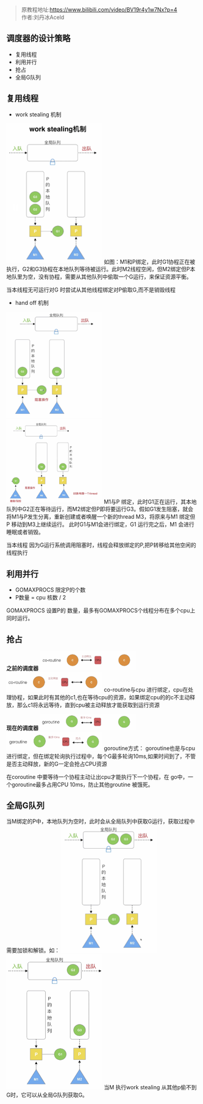 > 原教程地址:https://www.bilibili.com/video/BV19r4y1w7Nx?p=4 \
> 作者:刘丹冰Aceld
## 调度器的设计策略
* 复用线程
* 利用并行
* 抢占
* 全局G队列

## 复用线程
* work stealing 机制
<img src="../img/work-stealing.png" width="50%" alt="" />
如图：M1和P绑定，此时G1协程正在被执行，G2和G3协程在本地队列等待被运行。此时M2线程空闲，但M2绑定但P本地队里为空，没有协程，需要从其他队列中偷取一个G运行，来保证资源平衡。

当本线程无可运行对G 时尝试从其他线程绑定对P偷取G,而不是销毁线程

* hand off 机制
<img src="../img/handoff1.png" width="50%" alt="" />
<img src="../img/handoff2.png" width="50%" alt="" />
M1与P 绑定，此时G1正在运行，其本地队列中G2正在等待运行，而M2绑定但P即将要运行G3。假如G1发生阻塞，就会将M1与P发生分离，重新创建或者唤醒一个新的thread M3，将原来与M1 绑定但P 移动到M3上继续运行。 此时G1与M1会进行绑定，G1 运行完之后，M1 会进行睡眠或者销毁。

当本线程 因为G运行系统调用阻塞时，线程会释放绑定的P,把P转移给其他空闲的线程执行

## 利用并行
* GOMAXPROCS 限定P的个数
* P数量 = cpu 核数 / 2

GOMAXPROCS 设置P的 数量，最多有GOMAXPROCS个线程分布在多个cpu上同时运行。

## 抢占

**之前的调度器**
<img src="../img/co-routine-schedule1.png" width="50%" alt="" />
<img src="../img/co-routine-schedule2.png" width="50%" alt="" />
co-routine与cpu 进行绑定，cpu在处理协程，如果此时有其他的c1,也在等待cpu的资源，如果绑定cpu的的c不主动释放，那么c1将永远等待，直到cpu被主动释放才能获取到运行资源

**现在的调度器**
<img src="../img/goroutine1.png" width="50%" alt="" />
<img src="../img/goroutine2.png" width="50%" alt="" />
goroutine方式：
goroutine也是与cpu 进行绑定，但在绑定轮询执行过程中，每个G最多轮询10ms,如果时间到了，不管是否主动释放，新的G一定会抢占CPU资源

在coroutine 中要等待一个协程主动让出cpu才能执行下一个协程，在 go中，一个goroutine最多占用CPU 10ms，防止其他groutine 被饿死。

## 全局G队列
当M绑定的P中，本地队列为空时，此时会从全局队列中获取G运行，获取过程中需要加锁和解锁。如：
<img src="../img/global-queue1.png" width="50%" alt="" />
<img src="../img/global-queue2.png" width="50%" alt="" />
当M 执行work stealing 从其他p偷不到G时，它可以从全局G队列获取G。